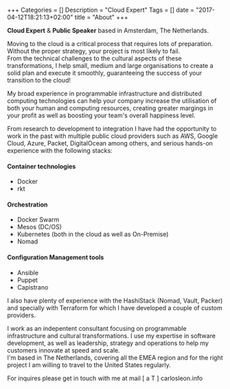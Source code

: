 +++
Categories = []
Description = "Cloud Expert"
Tags = []
date = "2017-04-12T18:21:13+02:00"
title = "About"
+++

**Cloud Expert** & **Public Speaker** based in Amsterdam, The Netherlands.

Moving to the cloud is a critical process that requires lots of preparation. Without the proper
strategy, your project is most likely to fail.  
From the technical challenges to the cultural
aspects of these transformations, I help small, medium and large organisations to create a solid plan
and execute it smoothly, guaranteeing the success of your transition to the cloud!

My broad experience in programmable infrastructure and distributed computing technologies can help
your company increase the utilisation of both your human and computing resources, creating greater
margings in your profit as well as boosting your team's overall happiness level.

From research to development to integration I have had the opportunity to work in the past with multiple
public cloud providers such as AWS, Google Cloud, Azure, Packet, DigitalOcean among others, and serious hands-on
experience with the following stacks:

#### Container technologies

  - Docker
  - rkt

#### Orchestration

  - Docker Swarm
  - Mesos (DC/OS)
  - Kubernetes (both in the cloud as well as On-Premise)
  - Nomad

#### Configuration Management tools
  - Ansible
  - Puppet
  - Capistrano

I also have plenty of experience with the HashiStack (Nomad, Vault, Packer) and specially with Terraform
for which I have developed a couple of custom providers.

I work as an indepentent consultant focusing on programmable infrastructure and cultural transformations.
I use my expertise in software development, as well as leadership,
strategy and operations to help my customers innovate at speed and scale.  
I'm based in The Netherlands, covering all the EMEA region and for the right project I am willing to travel
to the United States regularly.

For inquires please get in touch with me at mail [ a T ] carlosleon.info
